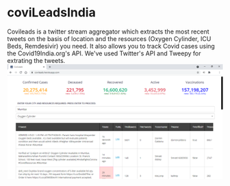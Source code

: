 # coviLeadsIndia
Covileads is a twitter stream aggregator which extracts the most recent tweets on the basis of location and the resources (Oxygen Cylinder, ICU Beds, Remdesivir) you need. It also allows you to track Covid cases using the Covid19India.org's API. We've used Twitter's API and Tweepy for extrating the tweets.
![alt text](https://github.com/aman-choudhary/coviLeadsIndia/blob/master/demo.png)
